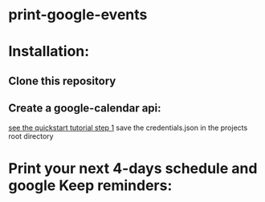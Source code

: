 # print-google-events

# Installation:

## Clone this repository

## Create a google-calendar api:

[see the quickstart tutorial step 1](https://developers.google.com/google-apps/calendar/quickstart/python) 
save the credentials.json in the projects root directory

# Print your next 4-days schedule and google Keep reminders:

